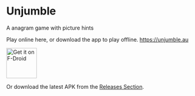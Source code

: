 # Unjumble
A anagram game with picture hints

Play online here, or download the app to play offline.
https://unjumble.au

[<img src="https://fdroid.gitlab.io/artwork/badge/get-it-on.png"
     alt="Get it on F-Droid"
     height="80">](https://f-droid.org/packages/com.wbpxre150.unjumbleapp/)

Or download the latest APK from the [Releases Section](https://github.com/wbpxre150/unjumble/releases/latest).
